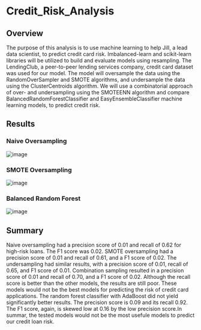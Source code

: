 # Credit_Risk_Analysis

## Overview

The purpose of this analysis is to use machine learning to help Jill, a lead data scientist, to predict credit card risk. Imbalanced-learn and scikit-learn libraries will be utilized to build and evaluate models using resampling. The LendingClub, a peer-to-peer lending services company, credit card dataset was used for our model. The model will oversample the data using the RandomOverSampler and SMOTE algorithms, and undersample the data using the ClusterCentroids algorithm. We will use a combinatorial approach of over- and undersampling using the SMOTEENN algorithm and compare BalancedRandomForestClassifier and EasyEnsembleClassifier machine learning models, to predict credit risk.

## Results

### Naive Oversampling

![image](https://user-images.githubusercontent.com/93399107/168494363-e0f1c66a-6297-47fc-9442-58145a51c74c.png)

### SMOTE Oversampling

![image](https://user-images.githubusercontent.com/93399107/168494621-f2116a93-dca2-4a2a-ae14-c44264ec414a.png)

### Balanced Random Forest

![image](https://user-images.githubusercontent.com/93399107/168606763-4a72b43e-6a15-4958-b62a-0b6aa69b3360.png)

## Summary

Naive oversampling had a precision score of 0.01 and recall of 0.62 for high-risk loans. The F1 score was 0.02. SMOTE oversampling had a precision score of 0.01 and recall of 0.61, and a F1 score of 0.02. The undersampling had similar results, with a precision score of 0.01, recall of 0.65, and F1 score of 0.01. Combination sampling resulted in a precision score of 0.01 and recall of 0.70, and a F1 score of 0.02. Although the recall score is better than the other models, the results are still poor. These models would not be the best models for predicting the risk of credit card applications. The random forest classifier with AdaBoost did not yield significantly better results. The precision score is 0.09 and its recall 0.92. The F1 score, again, is skewed low at 0.16 by the low precision score.In summar, the tested models would not be the most usefule models to predict our credit loan risk.
 

